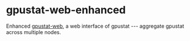 # gpustat-web-enhanced

Enhanced [gpustat-web](https://github.com/wookayin/gpustat-web), a web interface of gpustat --- aggregate gpustat across multiple nodes.
